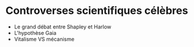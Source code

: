 # Controverses scientifiques célèbres

- Le grand débat entre Shapley et Harlow
- L'hypothèse Gaia
- Vitalisme VS mécanisme
